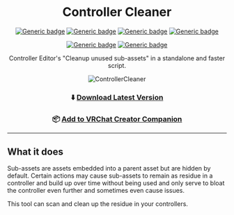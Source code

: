 <div align="center">

# Controller Cleaner

[![Generic badge](https://img.shields.io/github/downloads/VRLabs/ControllerCleaner/total?label=Downloads)](https://github.com/VRLabs/ControllerCleaner/releases/latest)
[![Generic badge](https://img.shields.io/badge/License-MIT-informational.svg)](https://github.com/VRLabs/ControllerCleaner/blob/main/LICENSE)
[![Generic badge](https://img.shields.io/badge/Unity-2019.4.31f1-lightblue.svg)](https://unity3d.com/unity/whats-new/2019.4.31)
[![Generic badge](https://img.shields.io/badge/SDK-AvatarSDK3-lightblue.svg)](https://vrchat.com/home/download)

[![Generic badge](https://img.shields.io/discord/706913824607043605?color=%237289da&label=DISCORD&logo=Discord&style=for-the-badge)](https://discord.vrlabs.dev/)
[![Generic badge](https://img.shields.io/endpoint.svg?url=https%3A%2F%2Fshieldsio-patreon.vercel.app%2Fapi%3Fusername%3Dvrlabs%26type%3Dpatrons&style=for-the-badge)](https://patreon.vrlabs.dev/)

Controller Editor's "Cleanup unused sub-assets" in a standalone and faster script.

![ControllerCleaner](https://i.imgur.com/QIDZTdq.png)

### ⬇️ [Download Latest Version](https://github.com/VRLabs/ControllerCleaner/releases/latest)


### 📦 [Add to VRChat Creator Companion](https://vrlabs.dev/packages?package=dev.vrlabs.controllercleaner)

</div>

---

## What it does

Sub-assets are assets embedded into a parent asset but are hidden by default. Certain actions may cause sub-assets to remain as residue in a controller and build up over time without being used and only serve to bloat the controller even further and sometimes even cause issues.

This tool can scan and clean up the residue in your controllers.
